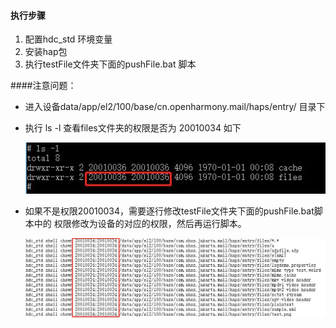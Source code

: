 #### 执行步骤
1. 配置hdc_std 环境变量
2. 安装hap包
3. 执行testFile文件夹下面的pushFile.bat 脚本

####注意问题：
* 进入设备data/app/el2/100/base/cn.openharmony.mail/haps/entry/  目录下
* 执行 ls -l 查看files文件夹的权限是否为 20010034 如下

   ![log.gif](image/image.jpg)
* 如果不是权限20010034，需要逐行修改testFile文件夹下面的pushFile.bat脚本中的
   权限修改为设备的对应的权限，然后再运行脚本。

   ![log.gif](image/image2.jpg)